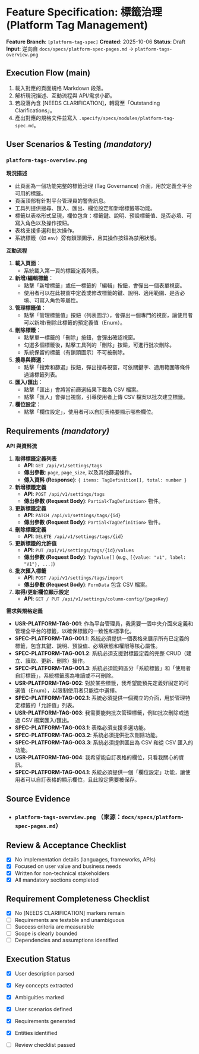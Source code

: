 # Feature Specification: 標籤治理 (Platform Tag Management)

**Feature Branch**: `[platform-tag-spec]`
**Created**: 2025-10-06
**Status**: Draft
**Input**: 逆向自 `docs/specs/platform-spec-pages.md` → ``platform-tags-overview.png``

## Execution Flow (main)
1. 載入對應的頁面規格 Markdown 段落。
2. 解析現況描述、互動流程與 API/需求小節。
3. 若段落內含 [NEEDS CLARIFICATION]，轉寫至「Outstanding Clarifications」。
4. 產出對應的規格文件並寫入 `.specify/specs/modules/platform-tag-spec.md`。

## User Scenarios & Testing *(mandatory)*
### `platform-tags-overview.png`

**現況描述**
- 此頁面為一個功能完整的標籤治理 (Tag Governance) 介面，用於定義全平台可用的標籤。
- 頁面頂部有針對平台管理員的警告訊息。
- 工具列提供搜尋、匯入、匯出、欄位設定和新增標籤等功能。
- 標籤以表格形式呈現，欄位包含：標籤鍵、說明、預設標籤值、是否必填、可寫入角色以及操作按鈕。
- 表格支援多選和批次操作。
- 系統標籤（如 `env`）旁有鎖頭圖示，且其操作按鈕為禁用狀態。

**互動流程**
1.  **載入頁面**：
    -   系統載入第一頁的標籤定義列表。
2.  **新增/編輯標籤**：
    -   點擊「新增標籤」或任一標籤的「編輯」按鈕，會彈出一個表單視窗。
    -   使用者可以在此視窗中定義或修改標籤的鍵、說明、適用範圍、是否必填、可寫入角色等屬性。
3.  **管理標籤值**：
    -   點擊「管理標籤值」按鈕（列表圖示），會彈出一個專門的視窗，讓使用者可以新增/刪除此標籤的預定義值（Enum）。
4.  **刪除標籤**：
    -   點擊單一標籤的「刪除」按鈕，會彈出確認視窗。
    -   勾選多個標籤後，點擊工具列的「刪除」按鈕，可進行批次刪除。
    -   系統保留的標籤（有鎖頭圖示）不可被刪除。
5.  **搜尋與篩選**：
    -   點擊「搜索和篩選」按鈕，彈出搜尋視窗，可依關鍵字、適用範圍等條件過濾標籤列表。
6.  **匯入/匯出**：
    -   點擊「匯出」會將當前篩選結果下載為 CSV 檔案。
    -   點擊「匯入」會彈出視窗，引導使用者上傳 CSV 檔案以批次建立標籤。
7.  **欄位設定**：
    -   點擊「欄位設定」，使用者可以自訂表格要顯示哪些欄位。

## Requirements *(mandatory)*
**API 與資料流**
1.  **取得標籤定義列表**
    -   **API**: `GET /api/v1/settings/tags`
    -   **傳出參數**: `page`, `page_size`, 以及其他篩選條件。
    -   **傳入資料 (Response)**: `{ items: TagDefinition[], total: number }`
2.  **新增標籤定義**
    -   **API**: `POST /api/v1/settings/tags`
    -   **傳出參數 (Request Body)**: `Partial<TagDefinition>` 物件。
3.  **更新標籤定義**
    -   **API**: `PATCH /api/v1/settings/tags/{id}`
    -   **傳出參數 (Request Body)**: `Partial<TagDefinition>` 物件。
4.  **刪除標籤定義**
    -   **API**: `DELETE /api/v1/settings/tags/{id}`
5.  **更新標籤的允許值**
    -   **API**: `PUT /api/v1/settings/tags/{id}/values`
    -   **傳出參數 (Request Body)**: `TagValue[]` (e.g., `[{value: "v1", label: "V1"}, ...]`)
6.  **批次匯入標籤**
    -   **API**: `POST /api/v1/settings/tags/import`
    -   **傳出參數 (Request Body)**: `FormData` 包含 CSV 檔案。
7.  **取得/更新欄位顯示設定**
    -   **API**: `GET / PUT /api/v1/settings/column-config/{pageKey}`

**需求與規格定義**
- **USR-PLATFORM-TAG-001**: 作為平台管理員，我需要一個中央介面來定義和管理全平台的標籤，以確保標籤的一致性和標準化。
- **SPEC-PLATFORM-TAG-001.1**: 系統必須提供一個表格來展示所有已定義的標籤，包含其鍵、說明、預設值、必填狀態和權限等核心屬性。
- **SPEC-PLATFORM-TAG-001.2**: 系統必須支援對標籤定義的完整 CRUD（建立、讀取、更新、刪除）操作。
- **SPEC-PLATFORM-TAG-001.3**: 系統必須能夠區分「系統標籤」和「使用者自訂標籤」，系統標籤應為唯讀或不可刪除。
- **USR-PLATFORM-TAG-002**: 對於某些標籤，我希望能預先定義好固定的可選值（Enum），以限制使用者只能從中選擇。
- **SPEC-PLATFORM-TAG-002.1**: 系統必須提供一個獨立的介面，用於管理特定標籤的「允許值」列表。
- **USR-PLATFORM-TAG-003**: 我需要能夠批次管理標籤，例如批次刪除或透過 CSV 檔案匯入/匯出。
- **SPEC-PLATFORM-TAG-003.1**: 表格必須支援多選功能。
- **SPEC-PLATFORM-TAG-003.2**: 系統必須提供批次刪除功能。
- **SPEC-PLATFORM-TAG-003.3**: 系統必須提供匯出為 CSV 和從 CSV 匯入的功能。
- **USR-PLATFORM-TAG-004**: 我希望能自訂表格的欄位，只看我關心的資訊。
- **SPEC-PLATFORM-TAG-004.1**: 系統必須提供一個「欄位設定」功能，讓使用者可以自訂表格的顯示欄位，且此設定需要被保存。

## Source Evidence
- ### `platform-tags-overview.png` （來源：`docs/specs/platform-spec-pages.md`）

## Review & Acceptance Checklist
- [x] No implementation details (languages, frameworks, APIs)
- [x] Focused on user value and business needs
- [x] Written for non-technical stakeholders
- [x] All mandatory sections completed

## Requirement Completeness Checklist
- [x] No [NEEDS CLARIFICATION] markers remain
- [ ] Requirements are testable and unambiguous
- [ ] Success criteria are measurable
- [ ] Scope is clearly bounded
- [ ] Dependencies and assumptions identified

## Execution Status
- [x] User description parsed
- [x] Key concepts extracted
- [x] Ambiguities marked
- [x] User scenarios defined
- [x] Requirements generated
- [x] Entities identified
- [ ] Review checklist passed

